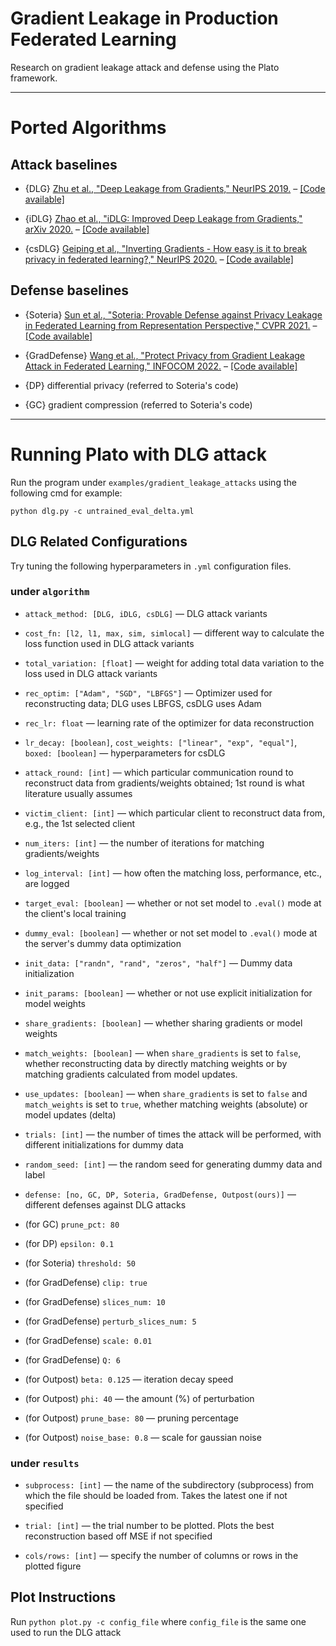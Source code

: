 # Gradient Leakage in Production Federated Learning

Research on gradient leakage attack and defense using the Plato framework.

--- 
# Ported Algorithms

## Attack baselines
- {DLG} [Zhu et al., "Deep Leakage from Gradients," NeurIPS 2019.](https://papers.nips.cc/paper/2019/hash/60a6c4002cc7b29142def8871531281a-Abstract.html) – [[Code available]](https://github.com/mit-han-lab/dlg)

- {iDLG} [Zhao et al., "iDLG: Improved Deep Leakage from Gradients," arXiv 2020.](https://arxiv.org/pdf/2001.02610.pdf) – [[Code available]](https://github.com/PatrickZH/Improved-Deep-Leakage-from-Gradients)

- {csDLG} [Geiping et al., "Inverting Gradients - How easy is it to break privacy in federated learning?," NeurIPS 2020.](https://proceedings.neurips.cc/paper/2020/file/c4ede56bbd98819ae6112b20ac6bf145-Paper.pdf) – [[Code available]](https://github.com/JonasGeiping/invertinggradients)

## Defense baselines

- {Soteria} [Sun et al., "Soteria: Provable Defense against Privacy Leakage in Federated Learning from Representation Perspective," CVPR 2021.](https://openaccess.thecvf.com/content/CVPR2021/papers/Sun_Soteria_Provable_Defense_Against_Privacy_Leakage_in_Federated_Learning_From_CVPR_2021_paper.pdf) – [[Code available]](https://github.com/jeremy313/Soteria)

- {GradDefense} [Wang et al., "Protect Privacy from Gradient Leakage Attack in Federated Learning," INFOCOM 2022.](https://infocom.info/day/2/track/Track%20A#A-3) – [[Code available]](https://github.com/wangjunxiao/GradDefense)

- {DP} differential privacy (referred to Soteria's code) 

- {GC} gradient compression (referred to Soteria's code) 
---

# Running Plato with DLG attack
Run the program under `examples/gradient_leakage_attacks` using the following cmd for example:
```
python dlg.py -c untrained_eval_delta.yml
```

## DLG Related Configurations
Try tuning the following hyperparameters in `.yml` configuration files.

### under `algorithm`

- `attack_method: [DLG, iDLG, csDLG]` — DLG attack variants

- `cost_fn: [l2, l1, max, sim, simlocal]` — different way to calculate the loss function used in DLG attack variants

- `total_variation: [float]` — weight for adding total data variation to the loss used in DLG attack variants

- `rec_optim: ["Adam", "SGD", "LBFGS"]` — Optimizer used for reconstructing data; DLG uses LBFGS, csDLG uses Adam
  
- `rec_lr: float` — learning rate of the optimizer for data reconstruction

- `lr_decay: [boolean]`, `cost_weights: ["linear", "exp", "equal"]`, `boxed: [boolean]` — hyperparameters for csDLG

- `attack_round: [int]` — which particular communication round to reconstruct data from gradients/weights obtained; 1st round is what literature usually assumes

- `victim_client: [int]` — which particular client to reconstruct data from, e.g., the 1st selected client

- `num_iters: [int]` — the number of iterations for matching gradients/weights

- `log_interval: [int]` — how often the matching loss, performance, etc., are logged

- `target_eval: [boolean]` —  whether or not set model to `.eval()` mode at the client's local training

- `dummy_eval: [boolean]` —  whether or not set model to `.eval()` mode at the server's dummy data optimization

- `init_data: ["randn", "rand", "zeros", "half"]` — Dummy data initialization

- `init_params: [boolean]` — whether or not use explicit initialization for model weights

- `share_gradients: [boolean]` — whether sharing gradients or model weights

- `match_weights: [boolean]` — when `share_gradients` is set to `false`, whether reconstructing data by directly matching weights or by matching gradients calculated from model updates.

- `use_updates: [boolean]` — when `share_gradients` is set to `false` and `match_weights` is set to `true`, whether matching weights (absolute) or model updates (delta)

- `trials: [int]` — the number of times the attack will be performed, with different initializations for dummy data

- `random_seed: [int]` — the random seed for generating dummy data and label

- `defense: [no, GC, DP, Soteria, GradDefense, Outpost(ours)]` — different defenses against DLG attacks

- (for GC) `prune_pct: 80` 
- (for DP) `epsilon: 0.1`
- (for Soteria) `threshold: 50`
- (for GradDefense) `clip: true`
- (for GradDefense) `slices_num: 10`
- (for GradDefense) `perturb_slices_num: 5`
- (for GradDefense) `scale: 0.01`
- (for GradDefense) `Q: 6`
- (for Outpost) `beta: 0.125` — iteration decay speed
- (for Outpost) `phi: 40` — the amount (%) of perturbation
- (for Outpost) `prune_base: 80` — pruning percentage
- (for Outpost) `noise_base: 0.8` — scale for gaussian noise


### under `results`

- `subprocess: [int]` — the name of the subdirectory (subprocess) from which the file should be loaded from. Takes the latest one if not specified

- `trial: [int]` — the trial number to be plotted. Plots the best reconstruction based off MSE if not specified

- `cols/rows: [int]` — specify the number of columns or rows in the plotted figure
  
## Plot Instructions

Run ```python plot.py -c config_file``` where ```config_file``` is the same one used to run the DLG attack


